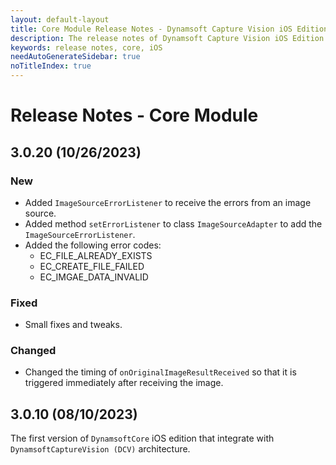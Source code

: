 ```yaml
---
layout: default-layout
title: Core Module Release Notes - Dynamsoft Capture Vision iOS Edition
description: The release notes of Dynamsoft Capture Vision iOS Edition.
keywords: release notes, core, iOS
needAutoGenerateSidebar: true
noTitleIndex: true
---
```


# Release Notes - Core Module

## 3.0.20 (10/26/2023)

### New

- Added `ImageSourceErrorListener` to receive the errors from an image source.
- Added method `setErrorListener` to class `ImageSourceAdapter` to add the `ImageSourceErrorListener`.
- Added the following error codes:
  - EC_FILE_ALREADY_EXISTS
  - EC_CREATE_FILE_FAILED
  - EC_IMGAE_DATA_INVALID

### Fixed

- Small fixes and tweaks.

### Changed

- Changed the timing of `onOriginalImageResultReceived` so that it is triggered immediately after receiving the image.

## 3.0.10 (08/10/2023)

The first version of `DynamsoftCore` iOS edition that integrate with `DynamsoftCaptureVision (DCV)` architecture.
